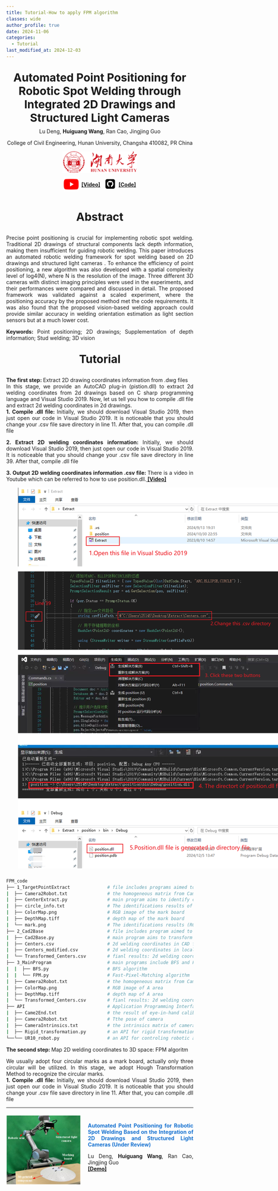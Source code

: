 ```yaml
---
title: Tutorial-How to apply FPM algorithm
classes: wide
author_profile: true
date: 2024-11-06
categories: 
  - Tutorial
last_modified_at: 2024-12-03
---
```



<div style="text-align: center;">
  <p style="font-size: 30px; font-weight: bold; margin-bottom: 5px;">
    Automated Point Positioning for Robotic Spot Welding through Integrated 2D Drawings and Structured Light Cameras<br/>
  </p>
  <p style="margin-top: 10px;">Lu Deng, <strong>Huiguang Wang</strong>, Ran Cao, Jingjing Guo</p>
  <p style="margin-top: 10px;">College of Civil Engineering, Hunan University, Changsha 410082, PR China</p>

  <div style="display: flex; justify-content: center; align-items: center; width: 200px; margin: 0 auto;">
    <img src="/web_resources/Hunan_University.svg" style="max-width: 100%; height: auto; margin-bottom: 10px;" />
  </div>

</div>




<div style="display: flex; justify-content: center; align-items: center;">
  <a href="https://youtu.be/-3JwZIYJyXY?si=GirI83uAahH1MXck"><img src="/web_resources\youtube.svg" style="max-width: 40px; height: auto;" /></a> &nbsp;&nbsp;<a href="https://youtu.be/-3JwZIYJyXY?si=GirI83uAahH1MXck"><strong>[Video]</strong></a>
  &nbsp;&nbsp;&nbsp;
  <a href="https://github.com/huiguangwang"><img src="/web_resources\github.svg" style="max-width: 30px; height: auto;" /></a> &nbsp;&nbsp;<a href="https://github.com/huiguangwang"><strong>[Code]</strong></a>
</div>

<br>

<div style="text-align: center;">
  <p style="font-size: 30px; font-weight: bold;">
    Abstract
  </p>
</div>

<div style="text-align: justify;">
  <p style="margin-top: 10px;">Precise point positioning is crucial for implementing robotic spot welding. Traditional 2D drawings of structural components lack depth information, making them insufficient for guiding robotic welding. This paper introduces an automated robotic welding framework for spot welding based on 2D drawings and structured light cameras . To enhance the efficiency of point positioning, a new algorithm was also developed with a spatial complexity level of log4(N), where N is the resolution of the image. Three different 3D cameras with distinct imaging principles were used in the experiments, and their performances were compared and discussed in detail. The proposed framework was validated against a scaled experiment, where the positioning accuracy by the proposed method met the code requirements. It was also found that the proposed vision-based welding approach could provide similar accuracy in welding orientation estimation as light section sensors but at a much lower cost.
  </p>
  <p><strong>Keywords:</strong> Point positioning; 2D drawings; Supplementation of depth information; Stud welding; 3D vision
  </p>
</div>


<div style="text-align: center;">
  <p style="font-size: 30px; font-weight: bold;">
    Tutorial
  </p>
</div>

<div style="text-align: justify;">
  <p><strong>The first step: </strong>Extract 2D drawing coordinates information from .dwg files<br>
  In this stage, we provide an AutoCAD plug-in (pistion.dll) to extract 2d welding coordinates from 2d drawings based on C sharp programming language and Visual Studio 2019. Now, let us tell you how to compile .dll file and extract 2d welding coordinates in 2d drawings.<br>
  <strong>1. Compile .dll file: </strong>Initially, we should download Visual Studio 2019, then just open our code in Visual Studio 2019. It is noticeable that you should change your .csv file save directory in line 11. After that, you can compile .dll file<br>

  <strong>2. Extract 2D welding coordinates information: </strong>Initially, we should download Visual Studio 2019, then just open our code in Visual Studio 2019. It is noticeable that you should change your .csv file save directory in line 39. After that, compile .dll file<br>

  <strong>3. Output 2D welding coordinates information .csv file: </strong>There is a video in Youtube which can be referred to how to use position.dll.<a href="https://youtu.be/-3JwZIYJyXY?si=GirI83uAahH1MXck"><strong> [Video]</strong></a>  
    <div style="display: flex; justify-content: center; align-items: center; width: 900px; margin: 0 auto;">
      <img src="/web_resources\post\FPM_paper\plug_in_tutorial.png" style="max-width: 100%; height: auto; margin-bottom: 10px;" />
    </div>

  </p>

</div>

```bash
FPM_code
├── 1_TargetPointExtract              # file includes programs aimed to identify mark board
|  ├── Camera2Robot.txt               # the homogeneous matrix from Camera frame to robotic arm world frame
|  ├── CenterExtract.py               # main program aims to identify circular marks
|  ├── circle_info.txt                # The identifications results of Hough-Transformation Method
|  ├── ColorMap.png                   # RGB image of the mark board
|  ├── DepthMap.tiff                  # depth map of the mark board
|  └── mark.png                       # The identifications results (RGB image)of Hough-Transformation Method
├── 2_Cad2Base                        # file includes program aimed to transform 2D coordinate from local frame to world frame
|  ├── Cad2Base.py                    # main program aims to transform 2D coordinate from local frame to world frame
|  ├── Centers.csv                    # 2d welding coordinates in CAD frame
|  ├── Centers_modified.csv           # 2d welding coordinates in local frame
|  └── Transformed_Centers.csv        # fianl results: 2d welding coordinates in world frame
├── 3_MainProgram                     # main programs include BFS and FPM algorithm to map 2D coordinates
|  |  ├── BFS.py                      # BFS algorithm
|  |  └── FPM.py                      # Fast-Pixel-Matching algorithm
|  ├── Camera2Robot.txt               # the homogeneous matrix from Camera frame to robotic arm world frame (A area)
|  ├── ColorMap.png                   # RGB image of A area
|  ├── DepthMap.tiff                  # depth map of A area
|  └── Transformed_Centers.csv        # fianl results: 2d welding coordinates in world frame
├── API                               # Application Programming Interface
|  ├── Came2End.txt                   # the result of eye-in-hand calibration
|  ├── Camera2Robot.txt               # Tthe pose of camera
|  ├── CameraIntrinsics.txt           # the intrinsics matrix of camera
|  ├── Rigid_transformation.py        # an API for rigid transformation
└──└── UR10_robot.py                  # an API for controling robotic arm
```


<div style="text-align: justify;">
  <p><strong>The second step: </strong>Map 2D welding coordinates to 3D space: FPM algoritm<br>

  We usually adopt four circular marks as a mark board, actually only three circular will be utilized. In this stage, we adopt Hough Transformation Method to recognize the circular marks.<br>
  <strong>1. Compile .dll file: </strong>Initially, we should download Visual Studio 2019, then just open our code in Visual Studio 2019. It is noticeable that you should change your .csv file save directory in line 11. After that, you can compile .dll file<br>



  </p>

</div>











<hr>

<div style="display: flex; align-items: center; margin-top: 20px; margin-bottom: 20px;">
  <img src="/web_resources\publication\picture\第二篇文章.png" style="flex-shrink: 0; width: 200px; margin-right: 20px;"/>
  <div style="text-align: justify;">
    <span style="color:#1772d0; display: block; margin-bottom: 10px;">
      <b>Automated Point Positioning for Robotic Spot Welding Based on the Integration of 2D Drawings and Structured Light Cameras (Under Review)</b>
    </span>
    <p>
      Lu Deng, <strong>Huiguang Wang</strong>,  Ran Cao, Jingjing Guo
      <br/>        
      <a href="https://youtu.be/-3JwZIYJyXY?si=GirI83uAahH1MXck"><b>[Demo]</b></a>
      <!-- <a href="https://huiguangwang.top/file/Code_FPM.rar"><b>[Code]</b></a> -->
      <br/>
    </p>
  </div>
</div>



